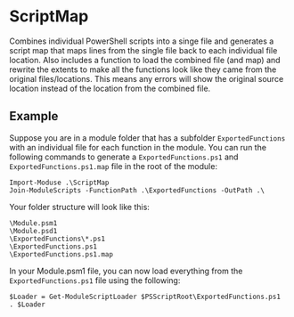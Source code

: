# ScriptMap

Combines individual PowerShell scripts into a singe file and generates a script map that maps lines
from the single file back to each individual file location.  Also includes a function to load the
combined file (and map) and rewrite the extents to make all the functions look like they came from
the original files/locations.  This means any errors will show the original source location instead
of the location from the combined file.

## Example

Suppose you are in a module folder that has a subfolder `ExportedFunctions` with an individual file
for each function in the module.  You can run the following commands to generate a `ExportedFunctions.ps1`
and `ExportedFunctions.ps1.map` file in the root of the module:

```
Import-Moduse .\ScriptMap
Join-ModuleScripts -FunctionPath .\ExportedFunctions -OutPath .\
```

Your folder structure will look like this:

```
\Module.psm1
\Module.psd1
\ExportedFunctions\*.ps1
\ExportedFunctions.ps1
\ExportedFunctions.ps1.map
```

In your Module.psm1 file, you can now load everything from the `ExportedFunctions.ps1` file using the following:

```
$Loader = Get-ModuleScriptLoader $PSScriptRoot\ExportedFunctions.ps1
. $Loader
```
